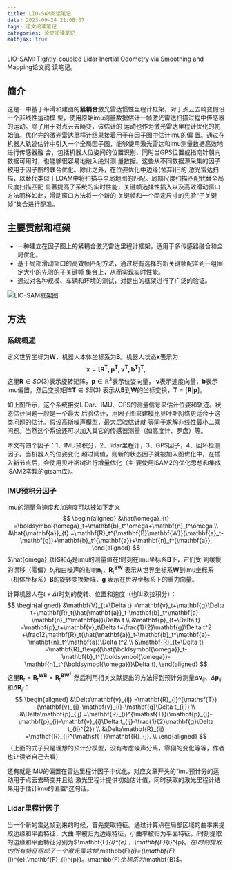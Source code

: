 ```yaml
---
title: LIO-SAM阅读笔记
data: 2023-09-24 21:08:07
tags: 论文阅读笔记
categories: 论文阅读笔记
mathjax: true
---
```

LIO-SAM: Tightly-coupled Lidar Inertial Odometry via Smoothing and Mapping论文阅
读笔记。

## 简介
这是一中基于平滑和建图的**紧耦合**激光雷达惯性里程计框架，对于点云去畸变假设一个非线性运动模
型，使用原始imu测量数据估计一帧激光雷达扫描过程中传感器的运动。除了用于对点云去畸变，该估计的
运动也作为激光雷达里程计优化的初始值。优化完的激光雷达里程计结果接着用于在因子图中估计imu的偏
置。通过在机器人轨迹估计中引入一个全局因子图，能够使用激光雷达和imu测量数据高效地进行传感器融
合，包括机器人位姿间的位置识别，同时当GPS位置或指南针朝向数据可用时，也能够很容易地融入绝对测
量数据。这些从不同数据源采集的因子被用于因子图的联合优化。除此之外，在位姿优化中边缘(舍弃)旧的
激光雷达扫描，以替代类似于LOAM中将扫描与全局地图的匹配。局部尺度扫描匹配代替全局尺度扫描匹配
显著提高了系统的实时性能，关键帧选择性插入以及高效滑动窗口方法同样如此，滑动窗口方法将一个新的
关键帧和一个固定尺寸的先验“子关键帧”集合进行配准。

## 主要贡献和框架
* 一种建立在因子图上的紧耦合激光雷达里程计框架，适用于多传感器融合和全局优化。
* 基于局部滑动窗口的高效帧匹配方法，通过将有选择的新关键帧配准到一组固定大小的先验的子关键帧
集合上，从而实现实时性能。
* 通过对各种规模、车辆和环境的测试，对提出的框架进行了广泛的验证。

![LIO-SAM框架图](./LIO-SAM/LIO-SAM框架.pngjkj)

## 方法

### 系统概述
定义世界坐标为$\mathbf{W}$，机器人本体坐标系为$\mathbf{B}$。机器人状态$\mathbf{x}$表示为
$$
\mathbf{x=[R^T,p^T,v^T,b^T]^T},
$$
这里$\mathbf{R}\in SO(3)$表示旋转矩阵，$\mathbf{p}\in \mathbb{R}^{3}$表示位姿向量，
$\mathbf{v}$表示速度向量，$\mathbf{b}$表示imu偏置。然后变换矩阵$\mathbf{T}\in SE(3)$
表示从$\mathbf{B}$到$\mathbf{W}$的坐标变换，$\mathbf{T}=[\mathbf{R}|\mathbf{p}]$。

如上图所示，这个系统接受LiDar、IMU、GPS的测量信号来估计位姿和轨迹。状态估计问题一般是一个最大
后验估计，用因子图来建模比贝叶斯网络更适合于这类问题的估计。假设高斯噪声模型，最大后验估计就
等同于求解非线性最小二乘问题。当然这个系统还可以加入其它的传感器测量（如高度计、罗盘）等。

本文有四个因子：1、IMU预积分，2、lidar里程计，3、GPS因子，4、回环检测因子。当机器人的位姿变化
超过阈值，则新的状态因子就被加入图优化中，在插入新节点后，会使用贝叶斯树进行增量优化（主
要使用iSAM2的优化思想和集成iSAM2实现的gtsam库）。

### IMU预积分因子
imu的测量角速度和加速度可以被如下定义
$$
\begin{aligned}
&\hat{\omega}_{t} =\boldsymbol{\omega}_t+\mathbf{b}_t^\omega+\mathbf{n}_t^\omega   \\
&\hat{\mathbf{a}}_{t} =\mathbf{R}_t^{\mathbf{B}\mathbf{W}}(\mathbf{a}_t-\mathbf{g})+\mathbf{b}_t^{\mathbf{a}}+\mathbf{n}_t^{\mathbf{a}}, 
\end{aligned}
$$
$\hat{omega}_{t}$和$\hat{a}_t$是imu的测量值在$t$时刻在imu坐标系$\mathbf{B}$下，它们受
到缓慢的漂移（零偏）$b_t$和白噪声的影响$\mathbf{n}_t$，$\mathbf{R}_t^{\mathbf{B}\mathbf{W}}$
表示从世界坐标系$\mathbf{W}$到imu坐标系（机体坐标系）$\mathbf{B}$的旋转变换矩阵，$\mathbf{g}$
表示在世界坐标系下的重力向量。

计算机器人在$t+\Delta t$时刻的旋转、位置和速度（也叫欧拉积分）：
$$
\begin{aligned}
&\mathbf{V}_{t+\Delta t} =\mathbf{v}_t+\mathbf{g}\Delta t+\mathbf{R}_t(\hat{\mathbf{a}}_t-\mathbf{b}_t^\mathbf{a}-\mathbf{n}_t^\mathbf{a})\Delta t  \\
&\mathbf{p}_{t+\Delta t} =\mathbf{p}_t+\mathbf{v}_t\Delta t+\frac{1}{2}\mathbf{g}\Delta t^2 
+\frac12\mathbf{R}_t(\hat{\mathbf{a}}_t-\mathbf{b}_t^\mathbf{a}-\mathbf{n}_t^\mathbf{a})\Delta t^2 \\
&\mathbf{R}_{t+\Delta t} =\mathbf{R}_t\exp((\hat{\boldsymbol{\omega}}_t-\mathbf{b}_t^{\boldsymbol{\omega}}-\mathbf{n}_t^{\boldsymbol{\omega}})\Delta t), 
\end{aligned}
$$
这里$\mathbf{R}_{t}=\mathbf{R}_{t}^{\mathbf{WB}}=\mathbf{R}_{t}^{\mathbf{BW}^{\mathsf{T}}}$
然后利用相关文献提出的方法得到预计分测量$\Delta\mathbf{v}_{ij}$、$\Delta\mathbf{p}_{ij}$
和$\Delta\mathbf{R}_{ij}$：
$$
\begin{aligned}
&\Delta\mathbf{v}_{ij} =\mathbf{R}_{i}^{\mathsf{T}}(\mathbf{v}_{j}-\mathbf{v}_{i}-\mathbf{g}\Delta t_{ij})  \\
&\Delta\mathbf{p}_{ij} =\mathbf{R}_{i}^{\mathsf{T}}(\mathbf{p}_{j}-\mathbf{p}_{i}-\mathbf{v}_{i}\Delta t_{ij}-\frac{1}{2}\mathbf{g}\Delta t_{ij}^{2})  \\
&\Delta\mathbf{R}_{ij} =\mathbf{R}_{i}^{\mathsf{T}}\mathbf{R}_{j}.  \\
\end{aligned}
$$
（上面的式子只是理想的预计分模型，没有考虑噪声分离，零偏的变化等等，作者也让读者自己去看）

还有就是IMU的偏置在雷达里程计因子中优化，对应文章开头的“imu预计分的运动用于点云去畸变并且给
激光里程计提供初始估计值，同时获取的激光里程计结果用于估计imu的偏置”这句话。

### Lidar里程计因子
当一个新的雷达帧到来的时候，首先提取特征。通过计算点在局部区域的曲率来提取边缘和平面特征，大曲
率被归为边缘特征，小曲率被归为平面特征。$i$时刻提取的边缘和平面特征分别为$\mathbf{F}_{i}^{e}
$，$\mathbf{F}_{i}^{p}$。在$i$时刻提取的所有特征组成了一个激光雷达帧$\mathbb{F}_{i}=\{\mathbf{F}_{i}^{e},\mathbf{F}_{i}^{p}\}$。$\mathbb{F}$坐标系为$\mathbf{B}$。

